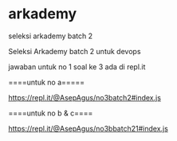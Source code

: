 # arkademy
seleksi arkademy batch 2

Seleksi Arkademy batch 2 untuk devops

jawaban untuk no 1 soal ke 3 ada di repl.it

====untuk no a=====

https://repl.it/@AsepAgus/no3batch2#index.js



====untuk no b & c====

https://repl.it/@AsepAgus/no3bbatch21#index.js
